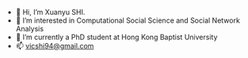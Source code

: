 - 👋 Hi, I’m Xuanyu SHI.
- 👀 I’m interested in Computational Social Science and Social Network Analysis
- 🌱 I’m currently a PhD student at Hong Kong Baptist University
- 📫 vicshi94@gmail.com

<!---
vicshi94/vicshi94 is a ✨ special ✨ repository because its `README.md` (this file) appears on your GitHub profile.
You can click the Preview link to take a look at your changes.
--->
